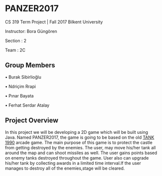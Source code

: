 # PANZER2017
CS 319 Term Project | Fall 2017 Bilkent University


Instructor: Bora Güngören 


Section : 2


Team    : 2C  



## Group Members
• Burak Sibirlioğlu


• Ndriçim Rrapi


• Pınar Bayata


• Ferhat Serdar Atalay



## Project Overview
In this project we will be developing a 2D game which will be built using Java. Named PANZER2017, the game is going to be based on the old  <a href="https://www.youtube.com/watch?v=Opoib-Q_UGw">TANK 1990</a> arcade game. The main purpose of this game is to protect the castle from getting destroyed by the enemies. The user, may move his/her tank all around the map and can shoot missiles as well. The user gains points based on enemy tanks destroyed throughout the game. User also can upgrade his/her tank by collecting awards in a limited time interval.If the user manages to destroy all of the enemies,stage will be cleared. 
